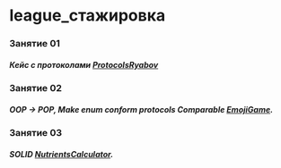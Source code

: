 # league_стажировка

### Занятие 01 
##### Кейс с протоколами [ProtocolsRyabov](https://github.com/VladimirRiabov/league/tree/main/ProtocolsRyabov/)

### Занятие 02
##### OOP -> POP, Make enum conform protocols Comparable [EmojiGame](https://github.com/VladimirRiabov/league/tree/main/EmojiGame/).

### Занятие 03
##### SOLID [NutrientsCalculator](https://github.com/VladimirRiabov/league/tree/main/NutrientsCalculator/).
